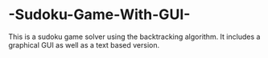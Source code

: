 # -Sudoku-Game-With-GUI-
This is a sudoku game solver using the backtracking algorithm. It includes a graphical GUI as well as a text based version. 
